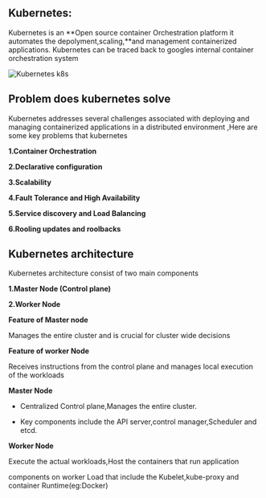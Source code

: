 ## Kubernetes: 

Kubernetes is an **Open source container Orchestration platform it automates the depolyment,scaling,**and management containerized applications.
Kubernetes can be traced back to googles internal container orchestration system

![Kubernetes k8s](https://substackcdn.com/image/fetch/f_auto,q_auto:good,fl_progressive:steep/https%3A%2F%2Fbucketeer-e05bbc84-baa3-437e-9518-adb32be77984.s3.amazonaws.com%2Fpublic%2Fimages%2F879617e5-c870-4258-97b1-8dfac6e232e1_2796x3816.jpeg)

## Problem does kubernetes solve 

Kubernetes addresses several challenges associated with deploying and managing containerized applications in a 
distributed environment ,Here are some key problems that kubernetes

**1.Container Orchestration**

**2.Declarative configuration** 

**3.Scalability**

**4.Fault Tolerance and High Availability**

**5.Service discovery and Load Balancing** 

**6.Rooling updates and roolbacks**

## Kubernetes architecture 

Kubernetes architecture consist of two main components 

**1.Master Node (Control plane)**

**2.Worker Node**

**Feature of Master node** 

Manages the entire cluster and is crucial for cluster wide decisions

**Feature of worker Node** 

Receives instructions from the control plane and manages local execution of the workloads

**Master Node** 

* Centralized Control plane,Manages the entire cluster.

* Key components include the API server,control manager,Scheduler and etcd.

**Worker Node** 

Execute the actual workloads,Host the containers that run application 

components on worker Load that include the Kubelet,kube-proxy and container Runtime(eg:Docker)





